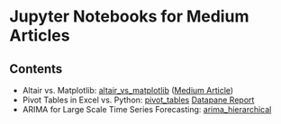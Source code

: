 # Jupyter Notebooks for Medium Articles

## Contents

* Altair vs. Matplotlib: [altair_vs_matplotlib](altair_vs_matplotlib) ([Medium Article](https://towardsdatascience.com/altair-vs-matplotlib-69ac4979d112?sk=f4ae2fba79059825cba78f8b797765db))
* Pivot Tables in Excel vs. Python: [pivot_tables](pivot_tables) [Datapane Report](https://datapane.com/u/eugene/reports/pivot-tables-in-excel-vs-python/)
* ARIMA for Large Scale Time Series Forecasting: [arima_hierarchical](arima_hierarchical)
